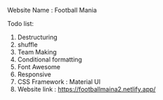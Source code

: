 Website Name : Football Mania


Todo list:
1. Destructuring
2. shuffle
3. Team Making
4. Conditional formatting
5. Font Awesome 
6. Responsive
7. CSS Framework : Material UI
8. Website link : https://footballmaina2.netlify.app/
